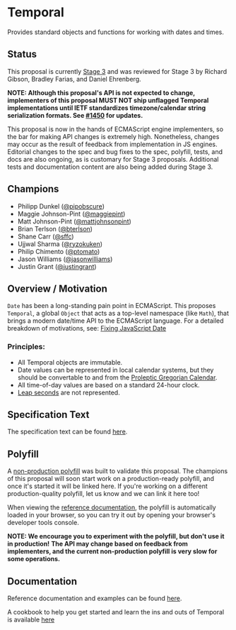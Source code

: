 # Temporal

Provides standard objects and functions for working with dates and times.

## Status

This proposal is currently [Stage 3](https://github.com/tc39/proposals#stage-3) and was reviewed for Stage 3 by Richard Gibson, Bradley Farias, and Daniel Ehrenberg.

**NOTE: Although this proposal's API is not expected to change, implementers of this proposal MUST NOT ship unflagged Temporal implementations until IETF standardizes timezone/calendar string serialization formats. See [#1450](https://github.com/tc39/proposal-temporal/issues/1450) for updates.**

This proposal is now in the hands of ECMAScript engine implementers, so the bar for making API changes is extremely high.
Nonetheless, changes may occur as the result of feedback from implementation in JS engines.
Editorial changes to the spec and bug fixes to the spec, polyfill, tests, and docs are also ongoing, as is customary for Stage 3 proposals.
Additional tests and documentation content are also being added during Stage 3.

## Champions

- Philipp Dunkel ([@pipobscure](https://github.com/pipobscure))
- Maggie Johnson-Pint ([@maggiepint](https://github.com/maggiepint))
- Matt Johnson-Pint ([@mattjohnsonpint](https://github.com/mattjohnsonpint))
- Brian Terlson ([@bterlson](https://github.com/bterlson))
- Shane Carr ([@sffc](https://github.com/sffc))
- Ujjwal Sharma ([@ryzokuken](https://github.com/ryzokuken))
- Philip Chimento ([@ptomato](https://github.com/ptomato))
- Jason Williams ([@jasonwilliams](https://github.com/jasonwilliams))
- Justin Grant ([@justingrant](https://github.com/justingrant))

## Overview / Motivation

`Date` has been a long-standing pain point in ECMAScript.
This proposes `Temporal`, a global `Object` that acts as a top-level namespace (like `Math`), that brings a modern date/time API to the ECMAScript language.
For a detailed breakdown of motivations, see:
[Fixing JavaScript Date](https://maggiepint.com/2017/04/09/fixing-javascript-date-getting-started/)

### Principles:

- All Temporal objects are immutable.
- Date values can be represented in local calendar systems, but they should be convertable to and from the [Proleptic Gregorian Calendar](https://en.wikipedia.org/wiki/Proleptic_Gregorian_calendar).
- All time-of-day values are based on a standard 24-hour clock.
- [Leap seconds](https://en.wikipedia.org/wiki/Leap_second) are not represented.

## Specification Text

The specification text can be found [here](https://tc39.es/proposal-temporal/).

## Polyfill

A [non-production polyfill](./polyfill) was built to validate this proposal.
The champions of this proposal will soon start work on a production-ready polyfill, and once it's started it will be linked here.
If you're working on a different production-quality polyfill, let us know and we can link it here too!

When viewing the [reference documentation](https://tc39.es/proposal-temporal/docs/index.html), the polyfill is automatically loaded in your browser, so you can try it out by opening your browser's developer tools console.

**NOTE: We encourage you to experiment with the polyfill, but don't use it in production!**
**The API may change based on feedback from implementers, and the current non-production polyfill is very slow for some operations.**

## Documentation

Reference documentation and examples can be found [here](https://tc39.es/proposal-temporal/docs/index.html).

A cookbook to help you get started and learn the ins and outs of Temporal is available [here](https://tc39.es/proposal-temporal/docs/cookbook.html)
